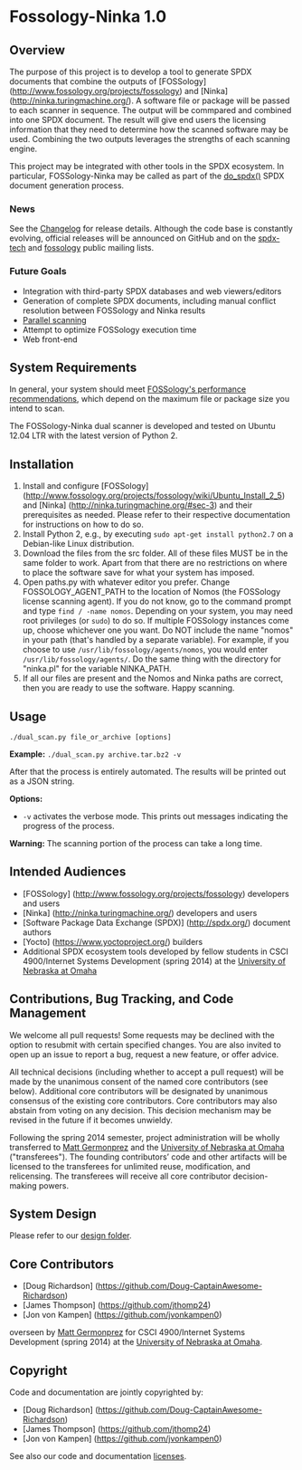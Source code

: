 Fossology-Ninka 1.0
===================

Overview
--------

The purpose of this project is to develop a tool to generate SPDX documents that combine the outputs of [FOSSology] (http://www.fossology.org/projects/fossology) and [Ninka] (http://ninka.turingmachine.org/). A software file or package will be passed to each scanner in sequence. The output will be commpared and combined into one SPDX document. The result will give end users the licensing information that they need to determine how the scanned software may be used. Combining the two outputs leverages the strengths of each scanning engine.

This project may be integrated with other tools in the SPDX ecosystem. In particular, FOSSology-Ninka may be called as part of the [do_spdx()](https://github.com/chaughawout/Do_SPDX/) SPDX document generation process.

### News
See the [Changelog](https://github.com/TheFinks/Fossology-Ninka/blob/master/CHANGELOG.md) for release details. Although the code base is constantly evolving, official releases will be announced on GitHub and on the [spdx-tech](http://lists.spdx.org/mailman/listinfo/spdx-tech) and [fossology](http://lists.fossology.org/mailman/listinfo/fossology) public mailing lists.

### Future Goals
* Integration with third-party SPDX databases and web viewers/editors
* Generation of complete SPDX documents, including manual conflict resolution between FOSSology and Ninka results
* [Parallel scanning](https://github.com/TheFinks/Fossology-Ninka/issues/9)
* Attempt to optimize FOSSology execution time
* Web front-end

System Requirements
-------------------
In general, your system should meet [FOSSology's performance recommendations](http://www.fossology.org/projects/fossology/wiki/SysConfig), which depend on the maximum file or package size you intend to scan.

The FOSSology-Ninka dual scanner is developed and tested on Ubuntu 12.04 LTR with the latest version of Python 2.

Installation
------------
1. Install and configure [FOSSology] (http://www.fossology.org/projects/fossology/wiki/Ubuntu_Install_2_5) and [Ninka] (http://ninka.turingmachine.org/#sec-3) and their prerequisites as needed. Please refer to their respective documentation for instructions on how to do so.
2. Install Python 2, e.g., by executing `sudo apt-get install python2.7` on a Debian-like Linux distribution.
3. Download the files from the src folder. All of these files MUST be in the same folder to work. Apart from that there are no restrictions on where to place the software save for what your system has imposed.
4. Open paths.py with whatever editor you prefer. Change FOSSOLOGY_AGENT_PATH to the location of Nomos (the FOSSology license scanning agent). If you do not know, go to the command prompt and type `find / -name nomos`. Depending on your system, you may need root privileges (or `sudo`) to do so. If multiple FOSSology instances come up, choose whichever one you want. Do NOT include the name "nomos" in your path (that's handled by a separate variable). For example, if you choose to use `/usr/lib/fossology/agents/nomos`, you would enter `/usr/lib/fossology/agents/`. Do the same thing with the directory for "ninka.pl" for the variable NINKA_PATH.
5. If all our files are present and the Nomos and Ninka paths are correct, then you are ready to use the software.  Happy scanning.

Usage
-----
`./dual_scan.py file_or_archive [options]`

**Example:** `./dual_scan.py archive.tar.bz2 -v`

After that the process is entirely automated.  The results will be printed out as a JSON string.

**Options:**

 - `-v` activates the verbose mode.  This prints out messages indicating the progress of the process.

**Warning:** The scanning portion of the process can take a long time.

Intended Audiences
------------------
* [FOSSology] (http://www.fossology.org/projects/fossology) developers and users
* [Ninka] (http://ninka.turingmachine.org/) developers and users
* [Software Package Data Exchange (SPDX)] (http://spdx.org/) document authors
* [Yocto] (https://www.yoctoproject.org/) builders
* Additional SPDX ecosystem tools developed by fellow students in CSCI 4900/Internet Systems Development (spring 2014) at the [University of Nebraska at Omaha](http://www.unomaha.edu)

Contributions, Bug Tracking, and Code Management
------------------------------------------------
We welcome all pull requests! Some requests may be declined with the option to resubmit with certain specified changes. You are also invited to open up an issue to report a bug, request a new feature, or offer advice.

All technical decisions (including whether to accept a pull request) will be made by the unanimous consent of the named core contributors (see below). Additional core contributors will be designated by unanimous consensus of the existing core contributors. Core contributors may also abstain from voting on any decision. This decision mechanism may be revised in the future if it becomes unwieldy.

Following the spring 2014 semester, project administration will be wholly transferred to [Matt Germonprez](http://myweb.unomaha.edu/~mgermonprez/vita.html) and the [University of Nebraska at Omaha](http://www.unomaha.edu) ("transferees"). The founding contributors’ code and other artifacts will be licensed to the transferees for unlimited reuse, modification, and relicensing. The transferees will receive all core contributor decision-making powers.

System Design
-------------
Please refer to our [design folder](https://github.com/TheFinks/Fossology-Ninka/tree/master/design).

Core Contributors
-----------------
* [Doug Richardson] (https://github.com/Doug-CaptainAwesome-Richardson)
* [James Thompson] (https://github.com/jthomp24)
* [Jon von Kampen] (https://github.com/jvonkampen0)

overseen by [Matt Germonprez](http://myweb.unomaha.edu/~mgermonprez/vita.html) for CSCI 4900/Internet Systems Development (spring 2014) at the [University of Nebraska at Omaha](http://www.unomaha.edu).

Copyright
---------
Code and documentation are jointly copyrighted by:
* [Doug Richardson] (https://github.com/Doug-CaptainAwesome-Richardson)
* [James Thompson] (https://github.com/jthomp24)
* [Jon von Kampen] (https://github.com/jvonkampen0)

See also our code and documentation [licenses](https://github.com/TheFinks/Fossology-Ninka/blob/master/LICENSE.md).
